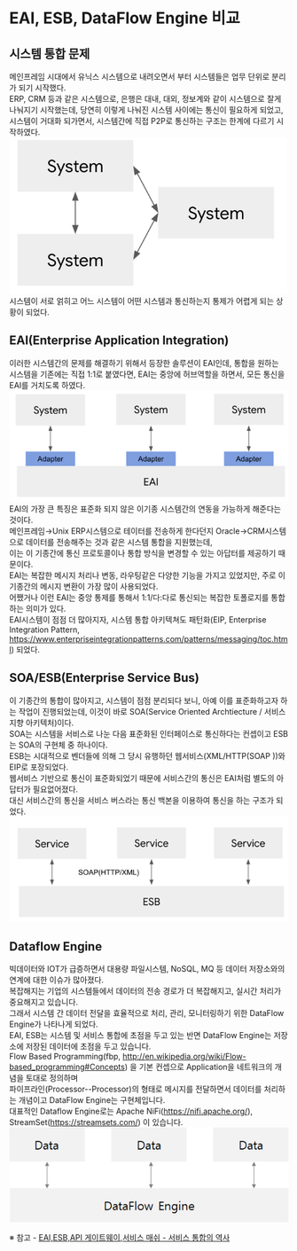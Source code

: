 # EAI, ESB, DataFlow Engine 비교

## 시스템 통합 문제
메인프레임 시대에서 유닉스 시스템으로 내려오면서 부터 시스템들은 업무 단위로 분리가 되기 시작했다.<br/> 
ERP, CRM 등과 같은 시스템으로, 은행은 대내, 대외, 정보계와 같이 시스템으로 잘게 나눠지기 시작했는데, 당연히 이렇게 나눠진 시스템 사이에는 통신이 필요하게 되었고,<br/>
시스템이 거대화 되가면서, 시스템간에 직접 P2P로 통신하는 구조는 한계에 다르기 시작하였다.<br/>
<img src="./image/image4.png"></img><br/>
시스템이 서로 얽히고 어느 시스템이 어떤 시스템과 통신하는지 통제가 어렵게 되는 상황이 되었다.

## EAI(Enterprise Application Integration)
이러한 시스템간의 문제를 해결하기 위해서 등장한 솔루션이 EAI인데, 통합을 원하는<br/>
시스템을 기존에는 직접 1:1로 붙였다면, EAI는 중앙에 허브역할을 하면서, 모든 통신을 EAI를 거치도록 하였다.<br/>
<img src="./image/image2.png"></img><br/>
EAI의 가장 큰 특징은 표준화 되지 않은 이기종 시스템간의 연동을 가능하게 해준다는 것이다.<br/> 
메인프레임→Unix ERP시스템으로 테이터를 전송하게 한다던지 Oracle→CRM시스템으로 데이터를 전송해주는 것과 같은 시스템 통합을 지원했는데,<br/> 
이는 이 기종간에 통신 프로토콜이나 통합 방식을 변경할 수 있는 아답터를 제공하기 때문이다.<br/>
EAI는 복잡한 메시지 처리나 변동, 라우팅같은 다양한 기능을 가지고 있었지만, 주로 이 기종간의 메시지 변환이 가장 많이 사용되었다.<br/>
어쨌거나 이런 EAI는 중앙 통제를 통해서 1:1/다:다로 통신되는 복잡한 토폴로지를 통합하는 의미가 있다.<br/>
EAI시스템이 점점 더 많아지자, 시스템 통합 아키텍쳐도 패턴화(EIP, Enterprise Integration Pattern, https://www.enterpriseintegrationpatterns.com/patterns/messaging/toc.html) 되었다.<br/>

## SOA/ESB(Enterprise Service Bus)
이 기종간의 통합이 많아지고, 시스템이 점점 분리되다 보니, 아예 이를 표준화하고자 하는 작업이 진행되었는데, 이것이 바로 SOA(Service Oriented Archtiecture / 서비스 지향 아키텍처)이다.<br/>
SOA는 시스템을 서비스로 나눈 다음 표준화된 인터페이스로 통신하다는 컨셉이고 ESB는 SOA의 구현체 중 하나이다. <br/>
ESB는 시대적으로 벤더들에 의해 그 당시 유행하던 웹서비스(XML/HTTP(SOAP ))와 EIP로 포장되었다. <br/> 
웹서비스 기반으로 통신이 표준화되었기 때문에 서비스간의 통신은 EAI처럼 별도의 아답터가 필요없어졌다.<br/> 
대신 서비스간의 통신을 서비스 버스라는 통신 백본을 이용하여 통신을 하는 구조가 되었다.<br/>
<img src="./image/image1.png"></img><br/>

## Dataflow Engine
빅데이터와 IOT가 급증하면서 대용량 파일시스템, NoSQL, MQ 등 데이터 저장소와의 연계에 대한 이슈가 많아졌다. <br/>
복잡해지는 기업의 시스템들에서 데이터의 전송 경로가 더 복잡해지고, 실시간 처리가 중요해지고 있습니다. <br/>
그래서 시스템 간 데이터 전달을 효율적으로 처리, 관리, 모니터링하기 위한 DataFlow Engine가 나타나게 되었다. <br/>
EAI, ESB는 시스템 및 서비스 통합에 초점을 두고 있는 반면 DataFlow Engine는 저장소에 저장된 데이터에 초점을 두고 있습니다. <br/>
Flow Based Programming(fbp, http://en.wikipedia.org/wiki/Flow-based_programming#Concepts) 을 기본 컨셉으로 Application을 네트워크의 개념을 토대로 정의하며<br/>
파이프라인(Processor-<connection>-Processor)의 형태로 메시지를 전달하면서 데이터를 처리하는 개념이고 DataFlow Engine는 구현체입니다.<br/>
대표적인 Dataflow Engine로는 Apache NiFi(https://nifi.apache.org/), StreamSet(https://streamsets.com/) 이 있습니다.<br/>
<img src="./image/image3.png"></img><p/>

※ 참고 - [EAI,ESB,API 게이트웨이,서비스 매쉬 - 서비스 통합의 역사](https://bcho.tistory.com/search/esb)
